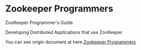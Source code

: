 # Zookeeper Programmers

ZooKeeper Programmer's Guide

Developing Distributed Applications that use ZooKeeper

You can see origin document at here [Zookeeper Programmers](https://zookeeper.apache.org/doc/r3.5.3-beta/zookeeperProgrammers.html)
